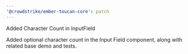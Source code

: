 ```yaml
---
'@crowdstrike/ember-toucan-core': patch
---
```


Added Character Count in InputField

Added optional character count in the Input Field component, along with related base demo and tests.
